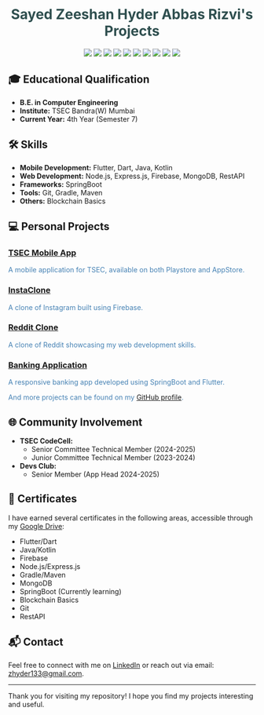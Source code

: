 <h1 align="center" style="color: #2F4F4F;">Sayed Zeeshan Hyder Abbas Rizvi's Projects</h1>

<p align="center">
  <img src="https://img.shields.io/badge/Flutter-02569B?style=for-the-badge&logo=flutter&logoColor=white"/>
  <img src="https://img.shields.io/badge/Dart-0175C2?style=for-the-badge&logo=dart&logoColor=white"/>
  <img src="https://img.shields.io/badge/Java-007396?style=for-the-badge&logo=java&logoColor=white"/>
  <img src="https://img.shields.io/badge/Kotlin-0095D5?style=for-the-badge&logo=kotlin&logoColor=white"/>
  <img src="https://img.shields.io/badge/Node.js-339933?style=for-the-badge&logo=nodedotjs&logoColor=white"/>
  <img src="https://img.shields.io/badge/Express.js-000000?style=for-the-badge&logo=express&logoColor=white"/>
  <img src="https://img.shields.io/badge/Firebase-FFCA28?style=for-the-badge&logo=firebase&logoColor=white"/>
  <img src="https://img.shields.io/badge/MongoDB-47A248?style=for-the-badge&logo=mongodb&logoColor=white"/>
  <img src="https://img.shields.io/badge/RestAPI-008080?style=for-the-badge&logo=restapi&logoColor=white"/>
  <img src="https://img.shields.io/badge/Git-F05032?style=for-the-badge&logo=git&logoColor=white"/>
</p>

## 🎓 Educational Qualification

- **B.E. in Computer Engineering**
- **Institute:** TSEC Bandra(W) Mumbai
- **Current Year:** 4th Year (Semester 7)

## 🛠 Skills

- **Mobile Development:** Flutter, Dart, Java, Kotlin
- **Web Development:** Node.js, Express.js, Firebase, MongoDB, RestAPI
- **Frameworks:** SpringBoot
- **Tools:** Git, Gradle, Maven
- **Others:** Blockchain Basics

## 💻 Personal Projects

### [TSEC Mobile App](https://play.google.com/store/search?q=tsec&c=apps)
<p style="color: #4682B4;">A mobile application for TSEC, available on both Playstore and AppStore.</p>

### [InstaClone](https://github.com/SayedZeeshanHyder/InstaClone)
<p style="color: #4682B4;">A clone of Instagram built using Firebase.</p>

### [Reddit Clone](https://github.com/SayedZeeshanHyder/RedditClone)
<p style="color: #4682B4;">A clone of Reddit showcasing my web development skills.</p>

### [Banking Application](https://github.com/SayedZeeshanHyder/BankingApp-using-SpringBoot)
<p style="color: #4682B4;">A responsive banking app developed using SpringBoot and Flutter.</p>

<p style="color: #4682B4;">And more projects can be found on my <a href="https://github.com/SayedZeeshanHyder">GitHub profile</a>.</p>

## 🌐 Community Involvement

- **TSEC CodeCell:**
  - Senior Committee Technical Member (2024-2025)
  - Junior Committee Technical Member (2023-2024)
- **Devs Club:**
  - Senior Member (App Head 2024-2025)

## 📜 Certificates

I have earned several certificates in the following areas, accessible through my [Google Drive](https://drive.google.com/drive/folders/1gY6qV3NV_SkmGdK0DavR86sLiveyMOPW?usp=sharing):

- Flutter/Dart
- Java/Kotlin
- Firebase
- Node.js/Express.js
- Gradle/Maven
- MongoDB
- SpringBoot (Currently learning)
- Blockchain Basics
- Git
- RestAPI

## 📬 Contact

Feel free to connect with me on [LinkedIn](https://www.linkedin.com/in/zeeshan-hyder-sayed-63324b292) or reach out via email: <zhyder133@gmail.com>.

---

Thank you for visiting my repository! I hope you find my projects interesting and useful.
